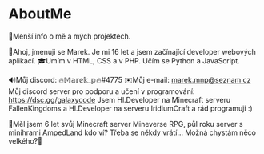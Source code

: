 # AboutMe
📜Menší info o mě a mých projektech.

👋Ahoj, jmenuji se Marek. Je mi 16 let a jsem začínající developer webových aplikací. 
🎓Umím v HTML, CSS a v PHP. Učím se Python a JavaScript.

🔊Můj discord: 🔥𝕄𝕒𝕣𝕖𝕜_𝕡🔥#4775 
✉️Můj e-mail: marek.mnp@seznam.cz 
Můj discord server pro podporu a učení v programování: https://dsc.gg/galaxycode
Jsem Hl.Developer na Minecraft serveru FallenKingdoms a Hl.Developer na serveru IridiumCraft a rád programuji :)

🔭Měl jsem 6 let svůj Minecraft server Mineverse RPG, půl roku server s minihrami AmpedLand kdo ví? Třeba se někdy vrátí... Možná chystám něco velkého?🤔
